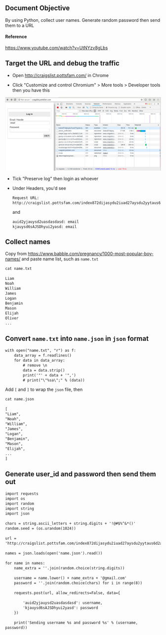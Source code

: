 
## Document Objective
By using Python, collect user names. Generate random password then send them to a URL

#### Reference
https://www.youtube.com/watch?v=UtNYzv8gLbs

## Target the URL and debug the traffic
- Open http://craigslist.pottsfam.com/ in Chrome

- Click "Customize and control Chromium" > More tools > Developer tools then you have this

<img src="../imgs/20180731_sending_usr_pass.png" width="700px">

- Tick "Preserve log" then login as whoever

- Under Headers, you'd see

  ```
  Request URL: http://craigslist.pottsfam.com/index872dijasydu2iuad27aysdu2yytaus6d2ajsdhasdasd2.php
  ```

  and

  ```
  auid2yjauysd2uasdasdasd: email
  kjauysd6sAJSDhyui2yasd: email
  ```

## Collect names

Copy from https://www.babble.com/pregnancy/1000-most-popular-boy-names/ and paste name list, such as ```name.txt```

```
cat name.txt

Liam
Noah
William
James
Logan
Benjamin
Mason
Elijah
Oliver
...
```

## Convert ```name.txt``` into ```name.json``` in ```json``` format

```
with open("name.txt", "r") as f:
    data_array = f.readlines()
    for data in data_array:
        # remove \n
        data = data.strip()
        print('"' + data + '",')
        # print("\"%sa\";" % (data))
```

Add ```[``` and ```]``` to wrap the ```json``` file, then

```
cat name.json

[
"Liam",
"Noah",
"William",
"James",
"Logan",
"Benjamin",
"Mason",
"Elijah",
...
]
```

## Generate user_id and password then send them out

```
import requests
import os
import random
import string
import json

chars = string.ascii_letters + string.digits + '!@#$%^&*()'
random.seed = (os.urandom(1024))

url = 'http://craigslist.pottsfam.com/index872dijasydu2iuad27aysdu2yytaus6d2ajsdhasdasd2.php'

names = json.loads(open('name.json').read())

for name in names:
    name_extra = ''.join(random.choice(string.digits))

    username = name.lower() + name_extra + '@gmail.com'
    password = ''.join(random.choice(chars) for i in range(8))

    requests.post(url, allow_redirects=False, data={

        'auid2yjauysd2uasdasdasd': username,
        'kjauysd6sAJSDhyui2yasd': password
    })

    print('Sending username %s and password %s' % (username, password))
```
